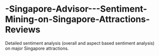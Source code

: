 # -Singapore-Advisor---Sentiment-Mining-on-Singapore-Attractions-Reviews
Detailed sentiment analysis (overall and aspect based sentiment analysis) on major Singapore attractions. 
